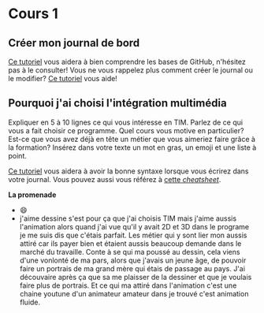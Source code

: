 # Cours 1
## Créer mon journal de bord
[Ce tutoriel](https://guides.github.com/activities/hello-world/) vous aidera à bien comprendre les bases de GitHub, n'hésitez pas à le consulter!
Vous ne vous rappelez plus comment créer le journal ou le modifier? [Ce tutoriel](https://youtu.be/lX3bpuLK_Sg) vous aide! 

## Pourquoi j'ai choisi l'intégration multimédia
Expliquer en 5 à 10 lignes ce qui vous intéresse en TIM. Parlez de ce qui vous a fait choisir ce programme. Quel cours vous motive en particulier? Est-ce que vous avez déjà en tête un métier que vous aimeriez faire grâce à la formation? Insérez dans votre texte un mot en gras, un emoji et une liste à point. 

[Ce tutoriel](https://guides.github.com/features/mastering-markdown/) vous aidera à avoir la bonne syntaxe lorsque vous écrirez dans votre journal. Vous pouvez aussi vous référez à [cette *cheatsheet*](https://github.com/tchapi/markdown-cheatsheet/blob/master/README.md). 

**La promenade** 
* 😄
* j'aime dessine s'est pour ça que j'ai choisis TIM mais j'aime aussis l'animation alors quand j'ai vue qu'il y avait 2D et 3D dans le programe je me suis dis que c'étais parfait. Les métier qui y sont lier mon aussis attiré car ils payer bien et étaient aussis beaucoup demande dans le marché du travaille. Conte à se qui ma poussé au dessin, cela viens d'une vonlonté de ma pars, alors que j'avais un jeune âge, de pouvoir faire un portrais de ma grand mère qui étais de passage au pays. J'ai découvaire après ça que sa me plaisser de la dessiner et que je voulais faire plus de portrais. Et ce qui ma attiré dans l'animation c'est une chaine youtune d'un animateur amateur dans je trouvé c'est animation fluide.

